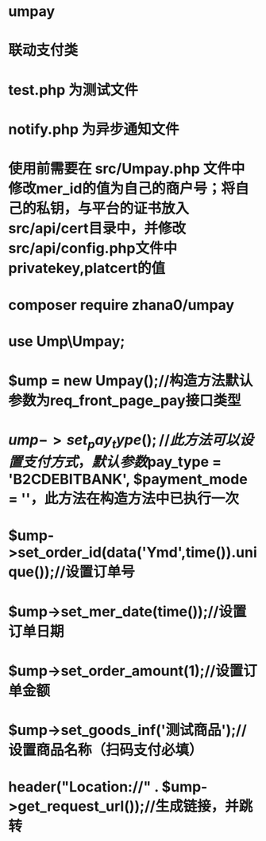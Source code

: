 # umpay
# 联动支付类
# test.php 为测试文件
# notify.php 为异步通知文件

# 使用前需要在 src/Umpay.php 文件中修改mer_id的值为自己的商户号；将自己的私钥，与平台的证书放入src/api/cert目录中，并修改src/api/config.php文件中privatekey,platcert的值

# composer require zhana0/umpay

# use Ump\Umpay;
# $ump = new Umpay();//构造方法默认参数为req_front_page_pay接口类型
# $ump->set_pay_type();//此方法可以设置支付方式，默认参数$pay_type = 'B2CDEBITBANK', $payment_mode = ''，此方法在构造方法中已执行一次
# $ump->set_order_id(data('Ymd',time()).unique());//设置订单号
# $ump->set_mer_date(time());//设置订单日期
# $ump->set_order_amount(1);//设置订单金额
# $ump->set_goods_inf('测试商品');//设置商品名称（扫码支付必填）
# header("Location://" . $ump->get_request_url());//生成链接，并跳转